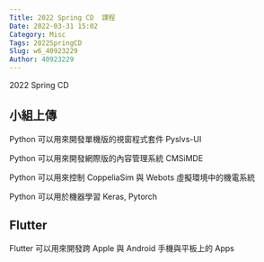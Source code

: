 ```yaml
---
Title: 2022 Spring CD  課程
Date: 2022-03-31 15:02
Category: Misc
Tags: 2022SpringCD
Slug: w6_40923229
Author: 40923229
---
```


2022 Spring CD

<!-- PELICAN_END_SUMMARY -->

小組上傳
----
Python 可以用來開發單機版的視窗程式套件 Pyslvs-UI

Python 可以用來開發網際版的內容管理系統 CMSiMDE

Python 可以用來控制 CoppeliaSim 與 Webots 虛擬環境中的機電系統

Python 可以用於機器學習 Keras, Pytorch


Flutter
----

Flutter 可以用來開發跨 Apple 與 Android 手機與平板上的 Apps


